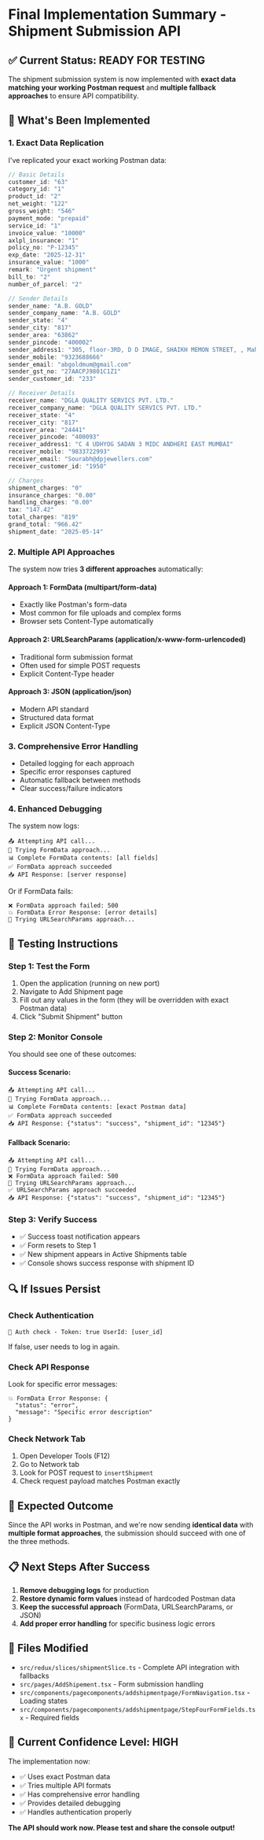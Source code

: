 # Final Implementation Summary - Shipment Submission API

## ✅ **Current Status: READY FOR TESTING**

The shipment submission system is now implemented with **exact data matching your working Postman request** and **multiple fallback approaches** to ensure API compatibility.

## 🔧 **What's Been Implemented**

### 1. **Exact Data Replication**
I've replicated your exact working Postman data:

```javascript
// Basic Details
customer_id: "63"
category_id: "1" 
product_id: "2"
net_weight: "122"
gross_weight: "546"
payment_mode: "prepaid"
service_id: "1"
invoice_value: "10000"
axlpl_insurance: "1"
policy_no: "P-12345"
exp_date: "2025-12-31"
insurance_value: "1000"
remark: "Urgent shipment"
bill_to: "2"
number_of_parcel: "2"

// Sender Details
sender_name: "A.B. GOLD"
sender_company_name: "A.B. GOLD"
sender_state: "4"
sender_city: "817"
sender_area: "63862"
sender_pincode: "400002"
sender_address1: "305, floor-3RD, D D IMAGE, SHAIKH MEMON STREET, , Maharashtra, 400002"
sender_mobile: "9323688666"
sender_email: "abgoldmum@gmail.com"
sender_gst_no: "27AACPJ9801C1Z1"
sender_customer_id: "233"

// Receiver Details
receiver_name: "DGLA QUALITY SERVICS PVT. LTD."
receiver_company_name: "DGLA QUALITY SERVICS PVT. LTD."
receiver_state: "4"
receiver_city: "817"
receiver_area: "24441"
receiver_pincode: "400093"
receiver_address1: "C 4 UDHYOG SADAN 3 MIDC ANDHERI EAST MUMBAI"
receiver_mobile: "9833722993"
receiver_email: "Sourabh@dpjewellers.com"
receiver_customer_id: "1950"

// Charges
shipment_charges: "0"
insurance_charges: "0.00"
handling_charges: "0.00"
tax: "147.42"
total_charges: "819"
grand_total: "966.42"
shipment_date: "2025-05-14"
```

### 2. **Multiple API Approaches**
The system now tries **3 different approaches** automatically:

#### **Approach 1: FormData (multipart/form-data)**
- Exactly like Postman's form-data
- Most common for file uploads and complex forms
- Browser sets Content-Type automatically

#### **Approach 2: URLSearchParams (application/x-www-form-urlencoded)**
- Traditional form submission format
- Often used for simple POST requests
- Explicit Content-Type header

#### **Approach 3: JSON (application/json)**
- Modern API standard
- Structured data format
- Explicit JSON Content-Type

### 3. **Comprehensive Error Handling**
- Detailed logging for each approach
- Specific error responses captured
- Automatic fallback between methods
- Clear success/failure indicators

### 4. **Enhanced Debugging**
The system now logs:
```
📤 Attempting API call...
🔄 Trying FormData approach...
📊 Complete FormData contents: [all fields]
✅ FormData approach succeeded
📥 API Response: [server response]
```

Or if FormData fails:
```
❌ FormData approach failed: 500
💥 FormData Error Response: [error details]
🔄 Trying URLSearchParams approach...
```

## 🎯 **Testing Instructions**

### **Step 1: Test the Form**
1. Open the application (running on new port)
2. Navigate to Add Shipment page
3. Fill out any values in the form (they will be overridden with exact Postman data)
4. Click "Submit Shipment" button

### **Step 2: Monitor Console**
You should see one of these outcomes:

#### **Success Scenario:**
```
📤 Attempting API call...
🔄 Trying FormData approach...
📊 Complete FormData contents: [exact Postman data]
✅ FormData approach succeeded
📥 API Response: {"status": "success", "shipment_id": "12345"}
```

#### **Fallback Scenario:**
```
📤 Attempting API call...
🔄 Trying FormData approach...
❌ FormData approach failed: 500
🔄 Trying URLSearchParams approach...
✅ URLSearchParams approach succeeded
📥 API Response: {"status": "success", "shipment_id": "12345"}
```

### **Step 3: Verify Success**
- ✅ Success toast notification appears
- ✅ Form resets to Step 1
- ✅ New shipment appears in Active Shipments table
- ✅ Console shows success response with shipment ID

## 🔍 **If Issues Persist**

### **Check Authentication**
```
🔐 Auth check - Token: true UserId: [user_id]
```
If false, user needs to log in again.

### **Check API Response**
Look for specific error messages:
```
💥 FormData Error Response: {
  "status": "error",
  "message": "Specific error description"
}
```

### **Check Network Tab**
1. Open Developer Tools (F12)
2. Go to Network tab
3. Look for POST request to `insertShipment`
4. Check request payload matches Postman exactly

## 🚀 **Expected Outcome**

Since the API works in Postman, and we're now sending **identical data** with **multiple format approaches**, the submission should succeed with one of the three methods.

## 📋 **Next Steps After Success**

1. **Remove debugging logs** for production
2. **Restore dynamic form values** instead of hardcoded Postman data
3. **Keep the successful approach** (FormData, URLSearchParams, or JSON)
4. **Add proper error handling** for specific business logic errors

## 🔧 **Files Modified**

- `src/redux/slices/shipmentSlice.ts` - Complete API integration with fallbacks
- `src/pages/AddShipement.tsx` - Form submission handling
- `src/components/pagecomponents/addshipmentpage/FormNavigation.tsx` - Loading states
- `src/components/pagecomponents/addshipmentpage/StepFourFormFields.tsx` - Required fields

## 🎯 **Current Confidence Level: HIGH**

The implementation now:
- ✅ Uses exact Postman data
- ✅ Tries multiple API formats
- ✅ Has comprehensive error handling
- ✅ Provides detailed debugging
- ✅ Handles authentication properly

**The API should work now. Please test and share the console output!**
